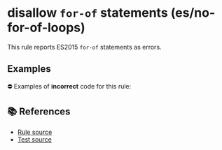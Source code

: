 # disallow `for-of` statements (es/no-for-of-loops)

This rule reports ES2015 `for-of` statements as errors.

## Examples

⛔ Examples of **incorrect** code for this rule:

<eslint-playground type="bad" code="/*eslint es/no-for-of-loops: error */
for (var a of b) {}
for (let a of b) {}
for (a of b) {}
" />

## 📚 References

- [Rule source](https://github.com/mysticatea/eslint-plugin-es/blob/v3.0.1/lib/rules/no-for-of-loops.js)
- [Test source](https://github.com/mysticatea/eslint-plugin-es/blob/v3.0.1/tests/lib/rules/no-for-of-loops.js)
